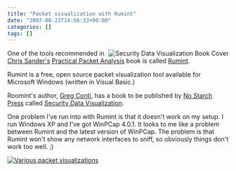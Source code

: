 ```yaml
---
title: "Packet visualization with Rumint"
date: "2007-08-23T14:56:33+00:00"
categories: []
tags: []
---
```


<img src="http://techteapot.com/wp-content/uploads/2007/08/securitydataviz.jpg" alt="Security Data Visualization Book Cover" align="right" />

One of the tools recommended in <a href="http://www.chrissanders.org/">Chris Sander's</a> <a href="https://www.nostarch.com/packet2.htm">Practical Packet Analysis</a> book is called <a href="http://www.rumint.org/">Rumint</a>.

Rumint is a free, open source packet visualization tool available for Microsoft Windows (written in Visual Basic.)

Roomint's author, <a href="http://www.rumint.org/gregconti/">Greg Conti</a>, has a book to be published by  <a href="http://nostarch.com/">No Starch Press</a> called <a href="http://nostarch.com/securityvisualization.htm">Security Data Visualization</a>.

One problem I've run into with Rumint is that it doesn't work on my setup. I run Windows XP and I've got WinPCap  4.0.1. It looks to me like a problem between Rumint and the latest version of WinPCap. The problem is that Rumint won't show any network interfaces to sniff, so obviously things don't work too well. ;)

<a href="http://techteapot.com/wp-content/uploads/2007/08/rumint_panorama_lg.gif" title="Various packet visualizations"><img src="http://techteapot.com/wp-content/uploads/2007/08/rumint_panorama_lg.gif" alt="Various packet visualizations" /></a>
